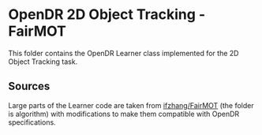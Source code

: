 # OpenDR 2D Object Tracking - FairMOT

This folder contains the OpenDR Learner class implemented for the 2D Object Tracking task. 

## Sources

Large parts of the Learner code are taken from [ifzhang/FairMOT](
https://github.com/ifzhang/FairMOT) (the folder is algorithm) with modifications to make them compatible with OpenDR specifications.
